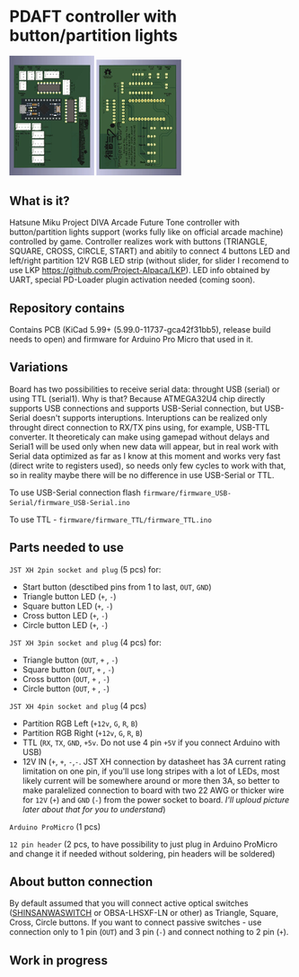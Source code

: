 # PDAFT controller with button/partition lights

<img src="PDAFT_BPL_PCB/images/1.webp" alt="front" width="30%" height="30%" /> <img src="PDAFT_BPL_PCB/images/2.webp" alt="back" width="30%" height="30%" />

## What is it?
Hatsune Miku Project DIVA Arcade Future Tone controller with button/partition lights support (works fully like on official arcade machine) controlled by game. Controller realizes work with buttons (TRIANGLE, SQUARE, CROSS, CIRCLE, START) and abitily to connect 4 buttons LED and left/right partition 12V RGB LED strip (without slider, for slider I recomend to use LKP https://github.com/Project-Alpaca/LKP). LED info obtained by UART, special PD-Loader plugin activation needed (coming soon).

## Repository contains
Contains PCB (KiCad 5.99+  (5.99.0-11737-gca42f31bb5), release build needs to open) and firmware for Arduino Pro Micro that used in it.

## Variations
Board has two possibilities to receive serial data: throught USB (serial) or using TTL (serial1).
Why is that? Because ATMEGA32U4 chip directly supports USB connections and supports USB-Serial connection, but USB-Serial doesn't supports interuptions. Interuptions can be realized only throught direct connection to RX/TX pins using, for example, USB-TTL converter. It theoreticaly can make using gamepad without delays and Serial1 will be used only when new data will appear, but in real work with Serial data optimized as far as I know at this moment and works very fast (direct write to registers used), so needs only few cycles to work with that, so in reality maybe there will be no difference in use USB-Serial or TTL.

To use USB-Serial connection flash `firmware/firmware_USB-Serial/firmware_USB-Serial.ino`

To use TTL - `firmware/firmware_TTL/firmware_TTL.ino`

## Parts needed to use

`JST XH 2pin socket and plug` (5 pcs) for:
  - Start button (desctibed pins from 1 to last, `OUT`, `GND`)
  - Triangle button LED (`+`, `-`)
  - Square button LED (`+`, `-`)
  - Cross button LED (`+`, `-`)
  - Circle button LED (`+`, `-`)

`JST XH 3pin socket and plug` (4 pcs) for:
  - Triangle button (`OUT`, `+` , `-`)
  - Square button (`OUT`, `+` , `-`)
  - Cross button (`OUT`, `+` , `-`)
  - Circle button (`OUT`, `+` , `-`)

`JST XH 4pin socket and plug` (4 pcs)
  - Partition RGB Left (`+12v`, `G`, `R`, `B`)
  - Partition RGB Right (`+12v`, `G`, `R`, `B`)
  - TTL (`RX`, `TX`, `GND`, `+5v`. Do not use 4 pin `+5V` if you connect Arduino with USB)
  - 12V IN (`+`, `+`, `-`,`-`. JST XH connection by datasheet has 3A current rating limitation on one pin, if you'll use long stripes with a lot of LEDs, most likely current will be somewhere around or more then 3A, so better to make paralelized connection to board with two 22 AWG or thicker wire for `12V` (`+`) and `GND` (`-`) from the power socket to board. *I'll uploud picture later about that for you to understand*)
  
 `Arduino ProMicro` (1 pcs)
 
 `12 pin header` (2 pcs, to have possibility to just plug in Arduino ProMicro and change it if needed without soldering, pin headers will be soldered)

## About button connection

By default assumed that you will connect active optical switches ([SHINSANWASWITCH](https://github.com/steelpuxnastik/SHINSANWASWITCH) or OBSA-LHSXF-LN or other) as Triangle, Square, Cross, Circle buttons. If you want to connect passive switches - use connection only to 1 pin (`OUT`) and 3 pin (`-`) and connect nothing to 2 pin (`+`).

## Work in progress

